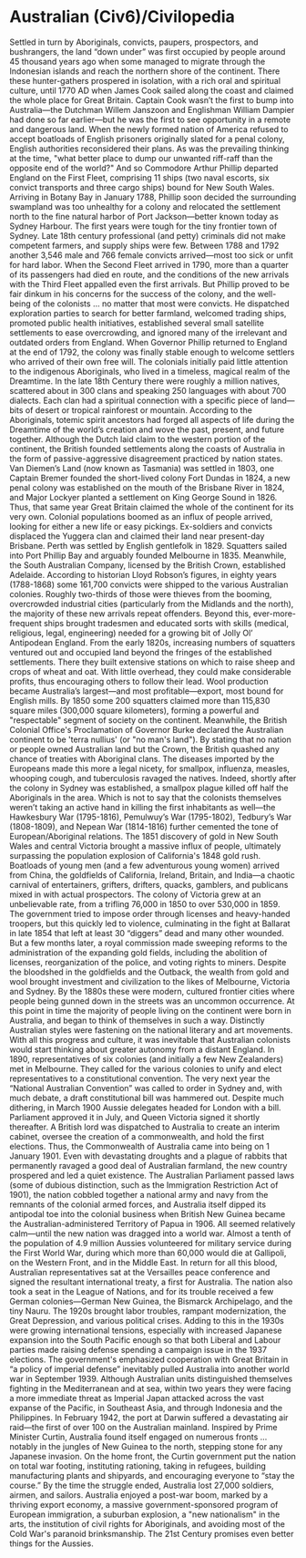 # Australian (Civ6)/Civilopedia

Settled in turn by Aboriginals, convicts, paupers, prospectors, and bushrangers, the land “down under” was first occupied by people around 45 thousand years ago when some managed to migrate through the Indonesian islands and reach the northern shore of the continent. There these hunter-gathers prospered in isolation, with a rich oral and spiritual culture, until 1770 AD when James Cook sailed along the coast and claimed the whole place for Great Britain. Captain Cook wasn’t the first to bump into Australia—the Dutchman Willem Janszoon and Englishman William Dampier had done so far earlier—but he was the first to see opportunity in a remote and dangerous land.
When the newly formed nation of America refused to accept boatloads of English prisoners originally slated for a penal colony, English authorities reconsidered their plans. As was the prevailing thinking at the time, "what better place to dump our unwanted riff-raff than the opposite end of the world?" And so Commodore Arthur Phillip departed England on the First Fleet, comprising 11 ships (two naval escorts, six convict transports and three cargo ships) bound for New South Wales. Arriving in Botany Bay in January 1788, Phillip soon decided the surrounding swampland was too unhealthy for a colony and relocated the settlement north to the fine natural harbor of Port Jackson—better known today as Sydney Harbour.
The first years were tough for the tiny frontier town of Sydney. Late 18th century professional (and petty) criminals did not make competent farmers, and supply ships were few. Between 1788 and 1792 another 3,546 male and 766 female convicts arrived—most too sick or unfit for hard labor. When the Second Fleet arrived in 1790, more than a quarter of its passengers had died en route, and the conditions of the new arrivals with the Third Fleet appalled even the first arrivals. But Phillip proved to be fair dinkum in his concerns for the success of the colony, and the well-being of the colonists … no matter that most were convicts. He dispatched exploration parties to search for better farmland, welcomed trading ships, promoted public health initiatives, established several small satellite settlements to ease overcrowding, and ignored many of the irrelevant and outdated orders from England. When Governor Phillip returned to England at the end of 1792, the colony was finally stable enough to welcome settlers who arrived of their own free will.
The colonials initially paid little attention to the indigenous Aboriginals, who lived in a timeless, magical realm of the Dreamtime. In the late 18th Century there were roughly a million natives, scattered about in 300 clans and speaking 250 languages with about 700 dialects. Each clan had a spiritual connection with a specific piece of land—bits of desert or tropical rainforest or mountain. According to the Aboriginals, totemic spirit ancestors had forged all aspects of life during the Dreamtime of the world’s creation and wove the past, present, and future together.
Although the Dutch laid claim to the western portion of the continent, the British founded settlements along the coasts of Australia in the form of passive-aggressive disagreement practiced by nation states. Van Diemen’s Land (now known as Tasmania) was settled in 1803, one Captain Bremer founded the short-lived colony Fort Dundas in 1824, a new penal colony was established on the mouth of the Brisbane River in 1824, and Major Lockyer planted a settlement on King George Sound in 1826. Thus, that same year Great Britain claimed the whole of the continent for its very own.
Colonial populations boomed as an influx of people arrived, looking for either a new life or easy pickings. Ex-soldiers and convicts displaced the Yuggera clan and claimed their land near present-day Brisbane. Perth was settled by English gentlefolk in 1829. Squatters sailed into Port Phillip Bay and arguably founded Melbourne in 1835. Meanwhile, the South Australian Company, licensed by the British Crown, established Adelaide.
According to historian Lloyd Robson’s figures, in eighty years (1788-1868) some 161,700 convicts were shipped to the various Australian colonies. Roughly two-thirds of those were thieves from the booming, overcrowded industrial cities (particularly from the Midlands and the north), the majority of these new arrivals repeat offenders. Beyond this, ever-more-frequent ships brought tradesmen and educated sorts with skills (medical, religious, legal, engineering) needed for a growing bit of Jolly Ol’ Antipodean England.
From the early 1820s, increasing numbers of squatters ventured out and occupied land beyond the fringes of the established settlements. There they built extensive stations on which to raise sheep and crops of wheat and oat. With little overhead, they could make considerable profits, thus encouraging others to follow their lead. Wool production became Australia’s largest—and most profitable—export, most bound for English mills. By 1850 some 200 squatters claimed more than 115,830 square miles (300,000 square kilometers), forming a powerful and "respectable" segment of society on the continent.
Meanwhile, the British Colonial Office's Proclamation of Governor Burke declared the Australian continent to be 'terra nullius' (or "no man's land"). By stating that no nation or people owned Australian land but the Crown, the British quashed any chance of treaties with Aboriginal clans. The diseases imported by the Europeans made this more a legal nicety, for smallpox, influenza, measles, whooping cough, and tuberculosis ravaged the natives. Indeed, shortly after the colony in Sydney was established, a smallpox plague killed off half the Aboriginals in the area. Which is not to say that the colonists themselves weren’t taking an active hand in killing the first inhabitants as well—the Hawkesbury War (1795-1816), Pemulwuy’s War (1795-1802), Tedbury’s War (1808-1809), and Nepean War (1814-1816) further cemented the tone of European/Aboriginal relations.
The 1851 discovery of gold in New South Wales and central Victoria brought a massive influx of people, ultimately surpassing the population explosion of California's 1848 gold rush. Boatloads of young men (and a few adventurous young women) arrived from China, the goldfields of California, Ireland, Britain, and India—a chaotic carnival of entertainers, grifters, drifters, quacks, gamblers, and publicans mixed in with actual prospectors. The colony of Victoria grew at an unbelievable rate, from a trifling 76,000 in 1850 to over 530,000 in 1859. The government tried to impose order through licenses and heavy-handed troopers, but this quickly led to violence, culminating in the fight at Ballarat in late 1854 that left at least 30 “diggers” dead and many other wounded. But a few months later, a royal commission made sweeping reforms to the administration of the expanding gold fields, including the abolition of licenses, reorganization of the police, and voting rights to miners.
Despite the bloodshed in the goldfields and the Outback, the wealth from gold and wool brought investment and civilization to the likes of Melbourne, Victoria and Sydney. By the 1880s these were modern, cultured frontier cities where people being gunned down in the streets was an uncommon occurrence. At this point in time the majority of people living on the continent were born in Australia, and began to think of themselves in such a way. Distinctly Australian styles were fastening on the national literary and art movements. With all this progress and culture, it was inevitable that Australian colonists would start thinking about greater autonomy from a distant England.
In 1890, representatives of six colonies (and initially a few New Zealanders) met in Melbourne. They called for the various colonies to unify and elect representatives to a constitutional convention. The very next year the “National Australian Convention” was called to order in Sydney and, with much debate, a draft constitutional bill was hammered out. Despite much dithering, in March 1900 Aussie delegates headed for London with a bill. Parliament approved it in July, and Queen Victoria signed it shortly thereafter. A British lord was dispatched to Australia to create an interim cabinet, oversee the creation of a commonwealth, and hold the first elections. Thus, the Commonwealth of Australia came into being on 1 January 1901.
Even with devastating droughts and a plague of rabbits that permanently ravaged a good deal of Australian farmland, the new country prospered and led a quiet existence. The Australian Parliament passed laws (some of dubious distinction, such as the Immigration Restriction Act of 1901), the nation cobbled together a national army and navy from the remnants of the colonial armed forces, and Australia itself dipped its antipodal toe into the colonial business when British New Guinea became the Australian-administered Territory of Papua in 1906. All seemed relatively calm—until the new nation was dragged into a world war.
Almost a tenth of the population of 4.9 million Aussies volunteered for military service during the First World War, during which more than 60,000 would die at Gallipoli, on the Western Front, and in the Middle East. In return for all this blood, Australian representatives sat at the Versailles peace conference and signed the resultant international treaty, a first for Australia. The nation also took a seat in the League of Nations, and for its trouble received a few German colonies—German New Guinea, the Bismarck Archipelago, and the tiny Nauru.
The 1920s brought labor troubles, rampant modernization, the Great Depression, and various political crises. Adding to this in the 1930s were growing international tensions, especially with increased Japanese expansion into the South Pacific enough so that both Liberal and Labour parties made raising defense spending a campaign issue in the 1937 elections. The government's emphasized cooperation with Great Britain in “a policy of imperial defense” inevitably pulled Australia into another world war in September 1939. Although Australian units distinguished themselves fighting in the Mediterranean and at sea, within two years they were facing a more immediate threat as Imperial Japan attacked across the vast expanse of the Pacific, in Southeast Asia, and through Indonesia and the Philippines. In February 1942, the port at Darwin suffered a devastating air raid—the first of over 100 on the Australian mainland.
Inspired by Prime Minister Curtin, Australia found itself engaged on numerous fronts … notably in the jungles of New Guinea to the north, stepping stone for any Japanese invasion. On the home front, the Curtin government put the nation on total war footing, instituting rationing, taking in refugees, building manufacturing plants and shipyards, and encouraging everyone to “stay the course.” By the time the struggle ended, Australia lost 27,000 soldiers, airmen, and sailors.
Australia enjoyed a post-war boom, marked by a thriving export economy, a massive government-sponsored program of European immigration, a suburban explosion, a "new nationalism" in the arts, the institution of civil rights for Aboriginals, and avoiding most of the Cold War's paranoid brinksmanship. The 21st Century promises even better things for the Aussies.